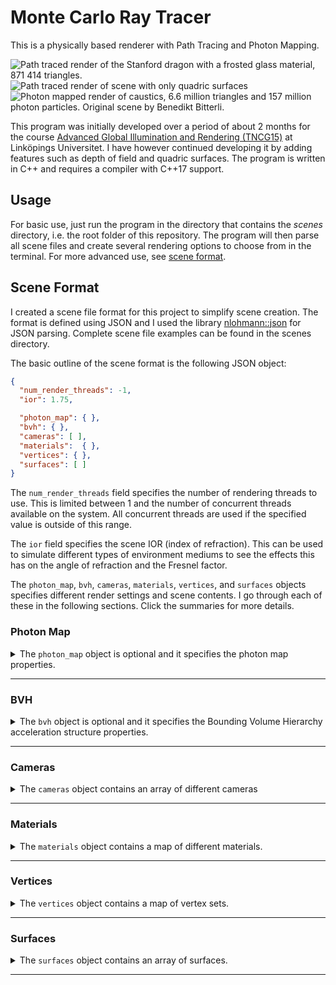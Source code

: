 # Monte Carlo Ray Tracer

This is a physically based renderer with Path Tracing and Photon Mapping.

<div about="renders/stanford_dragon_frosted.jpg">
  <img src="renders/stanford_dragon_frosted.jpg" alt="Path traced render of the Stanford dragon with a frosted glass material, 871 414 triangles." title="Path traced render of the Stanford dragon with a frosted glass material, 871 414 triangles." />
  <a rel="license" href="https://creativecommons.org/licenses/by/4.0/"></a>
</div>
<div about="renders/quadric.jpg">
  <img src="renders/quadric.jpg" alt="Path traced render of scene with only quadric surfaces" title="Path traced render of scene with only quadric surfaces" />
  <a rel="license" href="https://creativecommons.org/licenses/by/4.0/"></a>
</div>
<div about="renders/caustics.jpg">
  <img src="renders/caustics.jpg" alt="Photon mapped render of caustics, 6.6 million triangles and 157 million photon particles. Original scene by Benedikt Bitterli." title="Photon mapped render of caustics, 6.6 million triangles and 157 million photon particles. Original scene by Benedikt Bitterli." />
  <a rel="license" href="https://creativecommons.org/licenses/by/4.0/"></a>
</div>

This program was initially developed over a period of about 2 months for the course [Advanced Global Illumination and Rendering (TNCG15)](https://liu.se/studieinfo/kurs/tncg15) at Linköpings Universitet. I have however continued developing it by adding features such as depth of field and quadric surfaces. The program is written in C++ and requires a compiler with C++17 support.

## Usage

For basic use, just run the program in the directory that contains the *scenes* directory, i.e. the root folder of this repository. The program will then parse all scene files and create several rendering options to choose from in the terminal. For more advanced use, see [scene format](#scene-format).

## Scene Format

I created a scene file format for this project to simplify scene creation. The format is defined using JSON and I used the library [nlohmann::json](https://github.com/nlohmann/json) for JSON parsing. Complete scene file examples can be found in the scenes directory.

The basic outline of the scene format is the following JSON object:

```json
{
  "num_render_threads": -1,
  "ior": 1.75,

  "photon_map": { },
  "bvh": { },
  "cameras": [ ],
  "materials":  { },
  "vertices": { },
  "surfaces": [ ]
}
```

The `num_render_threads` field specifies the number of rendering threads to use. This is limited between 1 and the number of concurrent threads available on the system. All concurrent threads are used if the specified value is outside of this range.

The `ior` field specifies the scene IOR (index of refraction). This can be used to simulate different types of environment mediums to see the effects this has on the angle of refraction and the Fresnel factor.

The `photon_map`, `bvh`, `cameras`, `materials`, `vertices`, and `surfaces` objects specifies different render settings and scene contents. I go through each of these in the following sections. Click the summaries for more details.

### Photon Map

<details><summary>The <code>photon_map</code> object is optional and it specifies the photon map properties.</summary><br>

Example:
```json
"photon_map": {
  "emissions": 1e6,
  "caustic_factor": 100.0,
  "k_nearest_photons": 50,
  "max_radius": 0.01,
  "max_caustic_radius": 0.005,
  "max_photons_per_octree_leaf": 190,
  "use_shadow_photons": false,
  "direct_visualization": false
}
```

The `emissions` field determines the base number of rays that should be emitted from light sources. More emissions will result in more spawned photons. 

The `caustic_factor` determines how many times more caustic photons should be generated relative to other photon types. 1 is the "natural" factor, but this results in blurry caustics since the caustic photon map is visualized directly.

The `k_nearest_photons` field specifies the number of nearest photons to search for and use in the radiance estimate each time a photon map is evaluated at a point. Larger values create better but less localized (blurrier) estimates since the search sphere is expanded to cover the target number of photons. The maximum radius of this search sphere is controlled with the `max_radius` field. This is useful to discard large parts of the search space and thereby increase performance. The global radiance evaluation is however delayed if the target number of photons doesn't fit in the search sphere to prevent bad estimates, so this should be set to a reasonable value. `max_caustic_radius` is the same but is used exclusively for caustic photons.

The `max_photons_per_octree_leaf` field affects both the octree search performance and memory usage of the application. I cover this more in the report and this value can probably be left at 190 in most cases.

The `use_shadow_photons` field specifies whether to use shadow photons. Shadow photons are used to determine if it's necessary to cast shadow rays or delay the global radiance evaluation in certain situations. This can improve performance and reduce artifacts in some scenes and do the opposite in other.

The `direct_visualization` field can be used to visualize the photon maps directly. Setting this to true will make the program evaluate the global radiance from all photon maps at the first diffuse reflection. An example of this is in the report.
</details>

___

### BVH

<details><summary>The <code>bvh</code> object is optional and it specifies the Bounding Volume Hierarchy acceleration structure properties.</summary><br>

Example:
```json
"bvh": {
    "type": "quaternary_sah",
    "bins_per_axis": 16
}
```

Normal naive scene intersection is used if this object is not specified. The `type` field specifies the hierarchy method to use when constructing the tree.

| `type`  | Method | 
| ------- | ------ | 
| `octree` | First creates an octree by iterative insertion of the primitive centroids, and then transforms this tree into a BVH by just transferring the octree node hierarchy and computing the bounding boxes. | 
| `binary_sah` | Creates a binary-tree BVH by recursively splitting the primitives into two groups. The split occurs along the axis with the largest primitive centroid extent, and the split position is determined by the Surface Area Heuristic (SAH). Binning is performed to reduce the number of evaluated split coordinates along the axis, and the number of bins is determined by the `bins_per_axis` field. | 
| `quaternary_sah` | Creates a quaternary-tree BVH by recursively splitting the primitives into the four groups that results in the lowest SAH-cost. This is similar to the binary version, but the split now occurs along two axes. The bins form a regular 2D grid and (`bins_per_axis`-1)<sup>2</sup> possible split coordinates are evaluated. |

I've also tried splitting along all three axes each recursion to create octonary-trees. This produces good results but there's not much of an improvement compared to the quaternary version and the construction time becomes much longer due to the dimensionality curse when using 3D bins.

`quaternary_sah` takes the longest to construct but tends to produce the best results. `octree` and `binary_sah` are faster to construct which is useful for quick renders. This is especially the case for the octree method, which surprisingly seems to be both faster to construct and create higher quality trees than the binary-tree SAH method.
</details>

___

### Cameras

<details><summary>The <code>cameras</code> object contains an array of different cameras</summary><br>

Example:
```json
"cameras": [
  {
    "focal_length": 23,
    "sensor_width": 35,
    "f_stop": 1.8,
    "eye": [ -2, 0, 0 ],
    "look_at": [ 13, -0.55, 0 ],
    "image": { 
      "width": 960, 
      "height": 720, 
      "exposure_compensation": -1, 
      "gain_compensation": 0.5 
    },
    "sqrtspp": 4,
    "savename": "c1b"
  },
  {
    "focal_length": 50,
    "sensor_width": 35,
    "f_stop": 5.6,
    "focus_distance": 3,
    "eye": [ -1, 0, 0 ],
    "forward": [ 1, 0, 0 ],
    "up": [ 0, 1, 0 ],
    "image": { 
      "width": 960, 
      "height": 540,
      "tonemapper": "ACES"
    },
    "sqrtspp": 1,
    "savename": "c2"
  }
]
```

The `focal_length` and `sensor_width` fields are defined in millimeters. A sensor width of 35mm (full frame) is most often useful since focal lengths normally are defined in terms of 35mm-equivalent focal lengths.

The `eye` field defines the position of the camera, and the `up` and `forward` fields defines the orientation vectors of the camera. The up and forward vectors can be replaced with the `look_at` field, which defines the coordinate that the camera should look at instead.

The `f_stop` and `focus_distance` fields defines the depth of field properties of the camera and are optional. The distance from the camera to the `look_at` coordinate is used as focus distance if this coordinate is specified and if no valid focus distance is specified.

The `sqrtspp` (Square-Rooted Samples Per Pixel) property defines the square-rooted number of ray paths that should be sampled from each pixel in the camera.

The `savename` property defines the name of the resulting saved image file. Images are saved in TGA format.

#### Image

The `image` object specifies the image properties of the camera. The `width` and `height` ´fields specifies the image resolution in pixels.

The `tonemapper` field specifies which tonemapper to use. The available ones are `Hable` ([filmic tonemapper by John Hable](http://filmicworlds.com/blog/filmic-tonemapping-operators/)) and `ACES` ([fitted by Stephen Hill](https://twitter.com/self_shadow)). The default tonemapper is `Hable`.

The program has histogram-based auto-exposure which centers the histogram around the 0.5 intensity level before applying tone mapping (corresponding to controlling the amount of light that reaches the film/sensor). This can be offset with the optional `exposure_compensation` field, which specifies the [exposure compensation](https://en.wikipedia.org/wiki/Exposure_compensation) in EV units (stops). 

The program also has a histogram-based auto-gain method which is applied after auto-exposure and tone-mapping, which instead tries to position the histogram of the resulting image to the right. This can similarly be offset with the optional `gain_compensation` field, which is also specified in EV units.

The reason for separating these steps is that the tone-mapping/camera response is non-linear, and as a result `exposure_compensation` mostly controls the camera response (contrast, dynamic range etc.) while `gain_compensation` controls the overall image intensity.
</details>

___

### Materials

<details><summary>The <code>materials</code> object contains a map of different materials.</summary><br>

Example:
```json
"materials": {
  "default": {
      "reflectance": 0.73,
      "roughness": 10.0
  },
  "silver": {
    "specular_roughness": 0.06,
    "ior": {
      "real": [0.03122206, 0.02993163, 0.03752037],
      "imaginary": [4.52084303, 3.61703254, 2.59526494]
    }
  },
  "crystal": {
    "ior": 2.0,
    "transparency":  1.0,
    "transmittance": [ 0.5, 1.0, 0.9 ],
    "specular_roughness": 0.1
  },
  "one_sheet_hyperboloid": {
    "specular_reflectance": 0.5,
    "ior": 1.333,
    "reflectance": "#80B1D3"
  },
  "light": {
    "reflectance": 0.9,
    "emittance": [ 1000, 1000, 1000 ]
  }
}
```

The key string is used later when assigning a material to a surface. The material with the `default` key string is used for all surfaces that hasn't specified a material.

The material fields are:

| field                  | type        | default | range       |
| ---------------------- | ----------- | ------- | ----------- |
| `reflectance`          | RGB         | 0       | [0, 1]      |
| `specular_reflectance` | RGB         | 1       | [0, 1]      |
| `transmittance`        | RGB         | 1       | [0, 1]      |
| `emittance`            | RGB         | 0       | [0, ∞)      |
| `roughness`            | scalar      | 0       | [0, ∞)      |
| `specular_roughness`   | scalar      | 0       | [0, 1]      |
| `transparency`         | scalar      | 0       | [0, 1]      |
| `perfect_mirror`       | bool        | 0       | {0, 1}      |
| `ior`                  | [IOR](#ior) | 0       | [IOR](#ior) |

These fields are all optional and any combination of fields can be used. A material can for example be a combination of diffusely reflecting, specularly reflecting, emissive, transmissive (specularly refracting) and rough. If set to true, the `perfect_mirror` field overrides most other fields to simulate a perfect mirror with infinite IOR.

The `reflectance`, `specular_reflectance` and `transmittance` fields specifies the amount of radiance that should be diffusely reflected and specularly reflected/transmitted for each RGB channel. This is a simplification since these are spectral properties that varies with wavelength and not by the resulting tristimulus values of the virtual camera, but this is computationally cheaper and simpler. These properties now take gamma-corrected values and linearizes them internally to make it easier to pick colors via color pickers. For realistic materials, `specular_reflectance` should probably only be set to gray values and complex IOR should be used instead for chromatic specular reflections. `transmittance` can also only be used to roughly model clear media such as colored glass or gemstones.

The `emittance` field defines the radiant flux of each RGB channel in watts. This means that surfaces with different surface areas will emit the same amount of radiant energy if they are assigned the same emissive material.

#### IOR

For dialectric materials such as glass, water and plastic, the `ior` field can be specified as a scalar value in the range [1, ∞). If this value is less than 1, then the material will only ever produce diffuse reflections, regardless of scene IOR.

For conductive materials such as metals, the `ior` field is instead specified as a complex-valued IOR object with a `real` and an `imaginary` field specified as RGB vectors. For example, physically based iron can be achieved by specifying the following IOR:

```json
"ior": {
  "real": [2.91679227, 2.92517616, 2.53774810],
  "imaginary": [3.08474983, 2.93861411, 2.74620057]
}
```

The `real` part is often called *n* and it represents the usual index of refraction that is also present in dialectrics, but the spectral dependence is now considered as well. The real part varies over the visible spectrum for dielectrics as well (e.g. `[1.521, 1.525, 1.533]` for soda-lime glass), but transmission and refraction is tricky/expensive for spectrally dependent IOR which is why this is simplified to a single scalar value for dialectrics.

The `imaginary` part is often called *k* and it represents the absorption/extinction coefficient. The imaginary part is non-zero for conductives and zero for dialectrics, which means that conductives absorbs the transmitted/non-reflected radiance while dielectrics let it pass through.

Measured spectral distributions of these values are available at [refractiveindex.info](https://refractiveindex.info/). These spectral distributions must be reduced to linear RGB values before using them here. This can be done by integrating the product of the spectral distributions and each of the CIE color matching functions over the visible spectrum, and then converting the resulting XYZ tristimulus values to linear RGB. I wrote the following MATLAB script to do this:

```matlab
% Parse CIE color matching functions:
xyz_cmfs = readmatrix('xyz-cie-1931-2deg.csv');
xyz_w = xyz_cmfs(:,1); xyz = xyz_cmfs(:,2:4);

% Parse complex IOR spectral distribution for iron:
data = readtable('Johnson.csv');
[~,index] = ismember("wl",data.wl); % Find start position of k data

n_sRGB = integrate(data(1:index-1, :), xyz, xyz_w);
k_sRGB = integrate(data(index+1:end, :), xyz, xyz_w);

fprintf('"real": [%.8f, %.8f, %.8f],\n', n_sRGB)
fprintf('"imaginary": [%.8f, %.8f, %.8f]\n', k_sRGB)

function sRGB = integrate(data, xyz, xyz_w)
    spd = str2double(data.n);
    spd_w = str2double(data.wl) * 1000; % micro- to nanometers;
    
    % Average duplicate wavelengths
    [spd_w, ~, idx] = unique(spd_w); spd = accumarray(idx, spd, [], @mean);

    % Interpolate to align the spectral data wavelengths with the CMF's
    spd_interp = interp1(spd_w, spd, xyz_w, 'pchip');

    % Integrate using Riemann sum
    XYZ = (xyz' * spd_interp)' / sum(xyz(:,2));

    % Convert to linear sRGB
    sRGB = xyz2rgb(XYZ, 'colorspace', 'linear-rgb', 'WhitePoint', [1,1,1]);
end
```

The CIE color matching functions are available [here](https://gist.github.com/linusmossberg/904905010eeb6990719335ebdd60d2b4). Note that I use a constant illuminant `I(λ)=1` and constant stepsize `Δλ`, which paired with the normalization factor `1/∫(y(λ)I(λ)dλ)` results in:

<pre><code>X = ∫(S(λ)x(λ)I(λ)dλ) / ∫(y(λ)I(λ)dλ) ≈
  ≈ Σ(S(λ)x(λ)I(λ)Δλ) / Σ(y(λ)I(λ)Δλ) =
  = (<del>I(λ)Δλ</del> · Σ(S(λ)x(λ))) / (<del>I(λ)Δλ</del> · Σ(y(λ))) =
  = Σ(S(λ)x(λ)) / Σ(y(λ))</code></pre>

and the same for `Y` and `Z`. The constant illuminant is also the reason why the equal energy white point is used for `xyz2rgb`. A few metal materials based on measured data are available in *scenes/metals.json*.

<div about="renders/metals.jpg">
  <img src="renders/metals.jpg" alt="Metals with complex IOR based on measured data. Au, Ag, Cu, Fe, Al, Hg, Ni, Pd." title="Metals with complex IOR based on measured data. Au, Ag, Cu, Fe, Al, Hg, Ni, Pd." />
  <a rel="license" href="https://creativecommons.org/licenses/by/4.0/"></a>
</div>

</details>

___

### Vertices

<details><summary>The <code>vertices</code> object contains a map of vertex sets.</summary><br>

Example:
```json
"vertices": {
  "light": [
    [ 8, 4.9, -2.5 ],
    [ 9, 4.9, -2.5 ],
    [ 9, 4.9, -1.5 ],
    [ 8, 4.9, -1.5 ]
  ],
  "crystal": [
    [ 8.28362, -5.0, -4.78046 ],
    [ 6.47867, -0.90516, -3.67389 ],
    [ 7.97071, -0.85108, -2.79588 ],
    [ 7.93553, -0.41379, -4.47145 ],
    [ 6.63966, 3.55331, -2.51368 ]
  ]
}
```

Each vertex set contains an array of vertices specified as xyz-coordinates. The vertex set key string is used later to specify which set of vertices to build the surface from when creating surfaces of `object` type.
</details>

___

### Surfaces

<details><summary>The <code>surfaces</code> object contains an array of surfaces.</summary><br>

Example:
```json
"surfaces": [
  {
    "type": "object",
    "smooth": true,
    "file": "data/stanford_dragon.obj"
  },
  {
    "type": "object",
    "material": "light",
    "vertex_set": "light",
    "triangles": [
      [ 0, 1, 2 ],
      [ 0, 2, 3 ]
    ]
  },
  {
    "type": "object",
    "material": "crystal",
    "vertex_set": "crystal",
    "triangles": [
      [ 0, 2, 1 ],
      [ 0, 3, 2 ],
      [ 0, 1, 3 ],
      [ 2, 4, 1 ],
      [ 1, 4, 3 ],
      [ 3, 4, 2 ]
    ]
  },
  {
    "type": "sphere",
    "origin": [ 9.25261, -3.70517, -0.58328 ],
    "radius": 1.15485
  },
  {
    "type": "triangle",
    "material":  "silver",
    "vertices": [ 
      [ 9, 4.9, -2.5 ],
      [ 9, 4.9, -1.5 ],
      [ 8, 4.9, -1.5 ]
    ]
  },
  {
    "type": "quadric",
    "material": "one_sheet_hyperboloid",
    "XX": -1, "YY": 1, "ZZ": 1, "R": -1,
    "bound_dimensions": [1.0, 0.2, 0.2],
    "origin": [0.3, 0.3, 0.125],
    "scale": 0.025,
    "orientation": { "axis": [1,0,0], "angle": 45 }
  }
]
```

Each surface has a `type` field which can be either `sphere`, `triangle`, `object` or `quadric`. All surfaces also has an optional `material` field, which specifies the material that the surface should use by material key string. The remaining fields are type specific.

#### Sphere
The sphere position is defined by the `origin` field, while the sphere radius is defined by the `radius` field.

#### Triangle
The triangle is simply defined by its vertices, which is defined by the 3 vertices in the vertex array `vertices` in xyz-coordinates. The order of the vertices defines the normal direction.

#### Object
The object surface type defines a triangle mesh object that consists of multiple triangles. The `vertex_set` field can be used to specify the key string of the vertex set to pull vertices from, and the `triangles` field then specifies the array of triangles of the object. Each triangle of the array consists of 3 indices that references the corresponding vertex index in the vertex set. Alternatively, the `file` field can be used to specify a path to an OBJ-file to load instead. The path should be relative to the scenes directory. 

The program uses normal interpolation for smooth shading if the `smooth` field is set to true. This will either compute area-weighted vertex normals or use the vertex normals from the OBJ file if they exist.

#### Quadric
A quadric surface consists of all points (x,y,z) that satisfies the quadric equation<sup>1</sup>:

<p align="center"><img  src="renders/quadric_eq.svg" height="20" /></p>

where A, B, C etc. are real constants. A sphere with radius 1 can for example be defined by:

<p align="center"><img  src="renders/sphere_eq.svg" height="20" /></p>

with constants J=-1, A=E=H=1 and the rest 0. This is achieved in the program by specifying the following fields for a quadric surface:
```json
"XX": 1, "YY": 1, "ZZ": 1, "R": -1,
```
Instead of the usual constant names, I've opted for more descriptive field names that correspond to the expression that the field value is multiplied with in the quadric equation. The `R` field corresponds to J in the quadric equation, i.e. the scalar constant added at the end. The value of unspecified constants are set to 0.

The `bound_dimensions` field specifies the dimensions of the axis-aligned bounding box that the quadric surface is confined to.

The `origin`, `scale` and `orientation` fields are optional and they are used to transform the quadric surface. The `axis` field of the `orientation` object specifies the vector that the surface should be rotated about `angle` degrees (curl right hand rule).

Quadric surfaces currently do not support emissive materials (the emissive part is simply ignored).

___
<sup>1</sup> The usual quadric equation looks slightly different when it's derived from the quadric matrix representation *p<sup>T</sup>Qp* since this results in some constants being doubled. The program uses this representation internally, but I've eliminated this in the scene format since it's easier to not have to think about whether or not some constants will be doubled when creating a surface.
</details>

___
